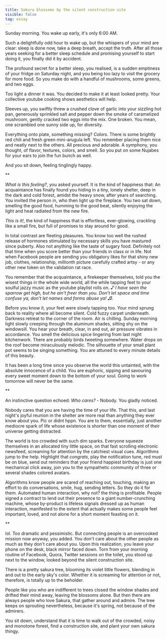```yaml
---
title: Sakura blossoms by the silent construction site
visible: false
tag: essay
---
```



Sunday morning. You wake up early, it's only 6:00 AM. 

Such a delightfully odd hour to wake up, but the whispers of your mind are clear: sleep is done now, take a deep breath, accept the truth. After all those years seeking for a better sleep schedule and promising yourself to start doing it, you finally did it by accident.

The profound secret for a better sleep, you realised, is a sudden emptiness of your fridge on Saturday night, and you being too lazy to visit the grocery for more food. So you make do with a handful of mushrooms, some greens, and two eggs. 

Too light a dinner it was. You decided to make it at least looked pretty. Your collective youtube cooking shows aesthetics will help.

Sleeves up, you swiftly threw a crushed clove of garlic into your sizzling hot pan, generously sprinkled salt and pepper down the smoke of caramelized mushroom, gently cracked two eggs into the mix. One broken. You mean, one scrambled one sunny side up, for diversity.

Everything onto plate, something missing? *Colors*. There is some brightly red chili and fresh green mini-arugula left. You remember placing them nice and neatly next to the others. All precious and adorable. A symphony, you thought, of flavor, textures, colors, and smell. So you put on some Nujabes for your ears to join the fun bunch as well.

And you sit down, feeling tinglingly happy. 

**

*What is this feeling?*, you asked yourself. It is the kind of happiness that: An acquaintance has finally found you hiding in a tiny, lonely shelter, deep in the dark and cold forest, amidst the heavy snow, after years of searching. You invited the person in, who then light up the fireplace. You two sat down, smelling the good food, humming to the good beat, silently enjoying the light and heat radiated from the new fire.

*This is it!*, the kind of happiness that is effortless, ever-glowing, crackling like a small fire, but full of promises to stay around for good.

In total contrast are fleeting pleasures. You know too well the rushed release of hormones stimulated by necessary skills you have mast*u*red since puberty. Also not anything like the taste of sugary food. Definitely not that time when you score better than your friends in class or in life. Not when Facebook people are sending you obligatory likes for that shiny new job, clothes, relationship, millionth picture carefully crafted artsy - or any other new token on the validation rat race.

You remember that the acquaintance, a firekeeper themselves, told you the wisest things in the whole wide world, all the while tapping feet to your soulful jazzy music as the youtube playlist rolls on. *♪ I have seen the sparrow get high, but he ain't freer than you. Don't let space and time confuse ya, don't let names and forms abuse ya! ♫*.

Before you know it, your feet were slowly tapping too. Your mind sprung back to reality where all become silent. Cold fuzzy carpet underneath. Darkness retreat to the corner of the room. Air is chilling. Sunday morning light slowly creeping through the aluminum shades, sitting shy on the windowsill. You hear your breath, clear, in and out, air pressure vibrates in accordance. You smell the delicious spice lingering from last night kitchenwork. There are probably birds tweeting somewhere. Water drops on the roof become miraculously melodic. The silhouette of your small plant pot seems to be singing something. You are attuned to every minute details of this beauty. 

It has been a long time since you observe the world this untainted, with the absolute innocence of a child. You are euphoric, sipping and savouring every sweet moment down to the bottom of your soul. Going to work tomorrow will never be the same.

**

An instinctive question echoed: *Who cares?* - Nobody. You gladly noticed.

Nobody cares that you are having the time of your life. That this, and last night's joyful reunion in the shelter are more real than anything they ever know about you. Pic or didnt hppn. You are to them, essentially, just another mediocre spark of life whose existence is shorter than one moment of their universe getting distracted. 

The world is too crowded with such dim sparks. Everyone squeeze themselves in an allocated tiny little space, on that fast scrolling electronic newsfeed, screaming for attention by the catchiest visual cues. Algorithms jump to the help. Highlight that *congrats*, play the notification tune, red must be on blue, send out reminders that your friend happiest birthday is just one mechanical click away, join you to the sympathetic community of three or several shades colored avatars. 

Algorithms know people are scared of reaching out, touching, making an effort to do conversations, smile, hug, sending letters. So they do it for them. Automated human interaction, why not? the thing is profitable. People signed a contract to lend out their presence to a giant number-crunching machine, whose by-product is lifeless signals dressed up as human interaction, manifested to the extent that actually makes some people feel important, loved, and not alone for a short moment feasting on it.


**

lol. Too dramatic and pessimistic. But connecting people is an overcooked mission now anyway, you added. You don't care about the other people as much as they don't care about you. Upon this realization, you leave your phone on the desk, black mirror faced down. Torn from your morning routine of Facebook, Quora, Twitter sessions on the toilet, you stood up next to the window, looked beyond the silent construction site.

There is a pretty sakura tree, blooming its violet little flowers, blending in and out to the early sky's color. Whether it is screaming for attention or not, therefore, is totally up to the beholder.

People like you who are indifferent to trees closed the window shades and drifted their mind away, leaving the blossoms alone. But then there are always people who love Sakura, that gather around and admire. The tree keeps on sprouting nevertheless, because it's spring, not because of the admirers.

You sit down, understand that it is time to walk out of the crowded, noisy and monotone forest, find a construction site, and plant your own sakura thingy.